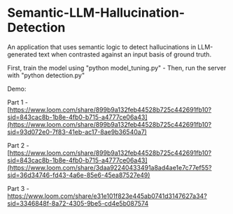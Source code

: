 # Semantic-LLM-Hallucination-Detection
An application that uses semantic logic to detect hallucinations in LLM-generated text when contrasted against an input basis of ground truth.

First, train the model using "python model_tuning.py" - 
Then, run the server with "python detection.py"


Demo:

Part 1 - [https://www.loom.com/share/899b9a132feb44528b725c442691fb10?sid=843cac8b-1b8e-4fb0-b715-a4777ce06a43](https://www.loom.com/share/899b9a132feb44528b725c442691fb10?sid=93d072e0-7f83-41eb-ac17-8ae9b36540a7)

Part 2 - [https://www.loom.com/share/899b9a132feb44528b725c442691fb10?sid=843cac8b-1b8e-4fb0-b715-a4777ce06a43](https://www.loom.com/share/3daa92240433491a8ad4ae1e7c77ef55?sid=36d34746-fd43-4a6e-85e6-45ea87527e49)

Part 3 - https://www.loom.com/share/e31e101f823e445ab0741d3147627a34?sid=3346848f-8a72-4305-9be5-cd4e5b087574
